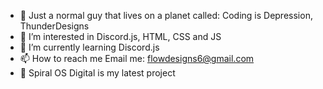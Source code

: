 - 👋 Just a normal guy that lives on a planet called: Coding is Depression, ThunderDesigns
- 👀 I’m interested in Discord.js, HTML, CSS and JS
- 🌱 I’m currently learning Discord.js
- 📫 How to reach me Email me: flowdesigns6@gmail.com
- 🔨 Spiral OS Digital is my latest project

<!---
ThunderCoding/ThunderCoding is a ✨ special ✨ repository because its `README.md` (this file) appears on your GitHub profile.
You can click the Preview link to take a look at your changes.
--->
